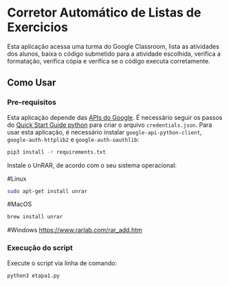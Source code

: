 # Corretor Automático de Listas de Exercicios

Esta aplicação acessa uma turma do Google Classroom, lista as atividades dos alunos, baixa o código submetido para a atividade escolhida, verifica a formatação, verifica cópia e verifica se o código executa corretamente.

## Como Usar

### Pre-requisitos

Esta aplicação depende das [APIs do Google](https://developers.google.com/workspace/guides/get-started). É necessário seguir os passos do [Quick Start Guide python](https://developers.google.com/docs/api/quickstart/python) para criar o arquivo `credentials.json`.
Para usar esta aplicação, é necessário instalar `google-api-python-client`,  `google-auth-httplib2` e `google-auth-oauthlib`:

```bash
pip3 install -r requirements.txt
```

Instale o UnRAR, de acordo com o seu sistema operacional:

#Linux 
```bash
sudo apt-get install unrar
```

#MacOS
```bash
brew install unrar
```

#Windows
https://www.rarlab.com/rar_add.htm

### Execução do script

Execute o script via linha de comando:

```bash
python3 etapa1.py 
```
